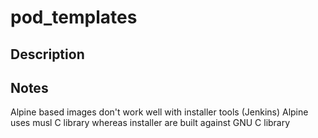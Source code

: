 # pod_templates

## Description

## Notes

Alpine based images don't work well with installer tools (Jenkins)
Alpine uses musl C library whereas installer are built against GNU C library
